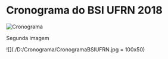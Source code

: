 # Cronograma do BSI UFRN 2018

![Cronograma](D:\CronogramaBSI)

<p> Segunda imagem

![](./D:/Cronograma/CronogramaBSIUFRN.jpg = 100x50)